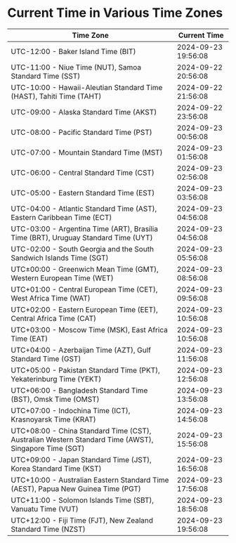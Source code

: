 # Current Time in Various Time Zones

| Time Zone | Current Time |
|-----------|--------------|
| UTC-12:00 - Baker Island Time (BIT) | 2024-09-23 19:56:08 |
| UTC-11:00 - Niue Time (NUT), Samoa Standard Time (SST) | 2024-09-22 20:56:08 |
| UTC-10:00 - Hawaii-Aleutian Standard Time (HAST), Tahiti Time (TAHT) | 2024-09-22 21:56:08 |
| UTC-09:00 - Alaska Standard Time (AKST) | 2024-09-22 23:56:08 |
| UTC-08:00 - Pacific Standard Time (PST) | 2024-09-23 00:56:08 |
| UTC-07:00 - Mountain Standard Time (MST) | 2024-09-23 01:56:08 |
| UTC-06:00 - Central Standard Time (CST) | 2024-09-23 02:56:08 |
| UTC-05:00 - Eastern Standard Time (EST) | 2024-09-23 03:56:08 |
| UTC-04:00 - Atlantic Standard Time (AST), Eastern Caribbean Time (ECT) | 2024-09-23 04:56:08 |
| UTC-03:00 - Argentina Time (ART), Brasília Time (BRT), Uruguay Standard Time (UYT) | 2024-09-23 04:56:08 |
| UTC-02:00 - South Georgia and the South Sandwich Islands Time (SGT) | 2024-09-23 05:56:08 |
| UTC±00:00 - Greenwich Mean Time (GMT), Western European Time (WET) | 2024-09-23 08:56:08 |
| UTC+01:00 - Central European Time (CET), West Africa Time (WAT) | 2024-09-23 09:56:08 |
| UTC+02:00 - Eastern European Time (EET), Central Africa Time (CAT) | 2024-09-23 10:56:08 |
| UTC+03:00 - Moscow Time (MSK), East Africa Time (EAT) | 2024-09-23 10:56:08 |
| UTC+04:00 - Azerbaijan Time (AZT), Gulf Standard Time (GST) | 2024-09-23 11:56:08 |
| UTC+05:00 - Pakistan Standard Time (PKT), Yekaterinburg Time (YEKT) | 2024-09-23 12:56:08 |
| UTC+06:00 - Bangladesh Standard Time (BST), Omsk Time (OMST) | 2024-09-23 13:56:08 |
| UTC+07:00 - Indochina Time (ICT), Krasnoyarsk Time (KRAT) | 2024-09-23 14:56:08 |
| UTC+08:00 - China Standard Time (CST), Australian Western Standard Time (AWST), Singapore Time (SGT) | 2024-09-23 15:56:08 |
| UTC+09:00 - Japan Standard Time (JST), Korea Standard Time (KST) | 2024-09-23 16:56:08 |
| UTC+10:00 - Australian Eastern Standard Time (AEST), Papua New Guinea Time (PGT) | 2024-09-23 17:56:08 |
| UTC+11:00 - Solomon Islands Time (SBT), Vanuatu Time (VUT) | 2024-09-23 18:56:08 |
| UTC+12:00 - Fiji Time (FJT), New Zealand Standard Time (NZST) | 2024-09-23 19:56:08 |
